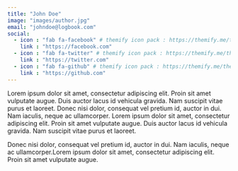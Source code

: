 ```yaml
---
title: "John Doe"
image: "images/author.jpg"
email: "johndoe@logbook.com"
social:
  - icon : "fab fa-facebook" # themify icon pack : https://themify.me/themify-icons
    link : "https://facebook.com"
  - icon : "fab fa-twitter" # themify icon pack : https://themify.me/themify-icons
    link : "https://twitter.com"
  - icon : "fab fa-github" # themify icon pack : https://themify.me/themify-icons
    link : "https://github.com"
---
```


Lorem ipsum dolor sit amet, consectetur adipiscing elit. Proin sit amet vulputate augue. Duis auctor lacus id vehicula gravida. Nam suscipit vitae purus et laoreet. Donec nisi dolor, consequat vel pretium id, auctor in dui. Nam iaculis, neque ac ullamcorper. Lorem ipsum dolor sit amet, consectetur adipiscing elit. Proin sit amet vulputate augue. Duis auctor lacus id vehicula gravida. Nam suscipit vitae purus et laoreet.

Donec nisi dolor, consequat vel pretium id, auctor in dui. Nam iaculis, neque ac ullamcorper.Lorem ipsum dolor sit amet, consectetur adipiscing elit. Proin sit amet vulputate augue. 